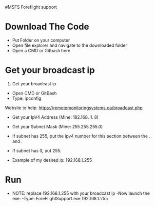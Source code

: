 #MSFS Foreflight support 

Download The Code
=================
- Put Folder on your computer 
- Open file explorer and navigate to the downloaded folder 
- Open a CMD or Gitbash here 

Get your broadcast ip
==================
1. Get your broadcast ip 
- Open CMD or GitBash
- Type: ipconfig

Website to help: https://remotemonitoringsystems.ca/broadcast.php 
- Get your IpV4 Address (Mine: 192.168. 1. 8)
- Get your Subnet Mask  (Mine: 255.255.255.0)

- If subnet has 255, put the ipv4 number for this section between the . and .
- If subnet has 0, put 255.
- Example of my desired ip: 192.168.1.255

Run
===============
- NOTE: replace 192.168.1.255 with your broadcast ip
-Now launch the exe:
-Type: ForeFlightSupport.exe 192.168.1.255



